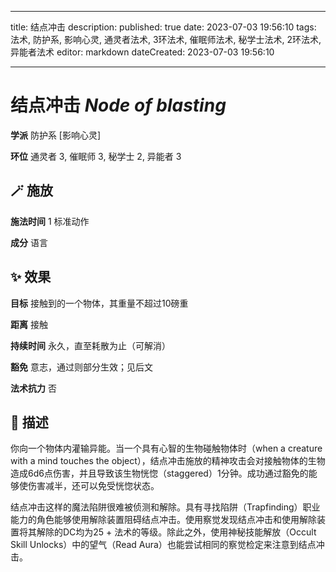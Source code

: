 
---
title: 结点冲击
description: 
published: true
date: 2023-07-03 19:56:10
tags: 法术, 防护系, 影响心灵, 通灵者法术, 3环法术, 催眠师法术, 秘学士法术, 2环法术, 异能者法术
editor: markdown
dateCreated: 2023-07-03 19:56:10

---

# **结点冲击** *Node of blasting*

**学派** 防护系 \[影响心灵\] 

**环位** 通灵者 3, 催眠师 3, 秘学士 2, 异能者 3

## 🪄 施放

**施法时间** 1 标准动作

**成分** 语言

## ✨ 效果 

**目标** 接触到的一个物体，其重量不超过10磅重 

**距离** 接触  

**持续时间** 永久，直至耗散为止（可解消） 

**豁免** 意志，通过则部分生效；见后文

**法术抗力** 否

## 📖 描述

你向一个物体内灌输异能。当一个具有心智的生物碰触物体时（when a creature with a mind touches the object），结点冲击施放的精神攻击会对接触物体的生物造成6d6点伤害，并且导致该生物恍惚（staggered）1分钟。成功通过豁免的能够使伤害减半，还可以免受恍惚状态。

结点冲击这样的魔法陷阱很难被侦测和解除。具有寻找陷阱（Trapfinding）职业能力的角色能够使用解除装置阻碍结点冲击。使用察觉发现结点冲击和使用解除装置将其解除的DC均为25 + 法术的等级。除此之外，使用神秘技能解放（Occult Skill Unlocks）中的望气（Read Aura）也能尝试相同的察觉检定来注意到结点冲击。
    